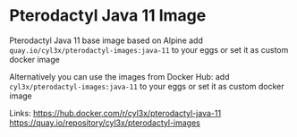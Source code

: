 # Pterodactyl Java 11 Image
Pterodactyl Java 11 base image based on Alpine
add ```quay.io/cyl3x/pterodactyl-images:java-11``` to your eggs or set it as custom docker image

Alternatively you can use the images from Docker Hub:
add ```cyl3x/pterodactyl-images:java-11``` to your eggs or set it as custom docker image

Links:
https://hub.docker.com/r/cyl3x/pterodactyl-java-11
https://quay.io/repository/cyl3x/pterodactyl-images
